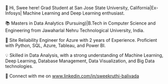 👋 Hi, Swee here! Grad Student at San Jose State University, California|Ex-Infosys| Machine Learning and Deep Learning enthusiast. 

📚 Masters in Data Analytics (Pursuing)|B.Tech in Computer Science and Engineering from Jawaharlal Nehru Technological University, India.

💼 Site Reliability Engineer for Azure with 2 years of Experience. Proficient with Python, SQL, Azure, Tableau, and Power BI.

💡 Skilled in Data Analysis, with a strong understanding of Machine Learning, Deep Learning, Database Management, Data Visualization, and Big Data technologies.

🔗 Connect with me on www.linkedin.com/in/sweekruthi-balivada
<!---
sweekruthi-balivada/sweekruthi-balivada is a ✨ special ✨ repository because its `README.md` (this file) appears on your GitHub profile.
You can click the Preview link to take a look at your changes.
--->
